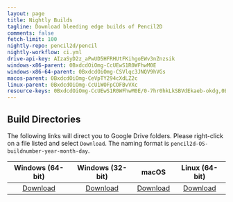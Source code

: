 ```yaml
---
layout: page
title: Nightly Builds
tagline: Download bleeding edge builds of Pencil2D
comments: false
fetch-limit: 100
nightly-repo: pencil2d/pencil
nightly-workflow: ci.yml
drive-api-key: AIzaSyD2z_aPwUD5HFRHUtFKihgoEWv3nZnzsik
windows-x86-parent: 0BxdcdOiOmg-CcUEwS1R0WFhwM0E
windows-x86-64-parent: 0BxdcdOiOmg-CSVlqc3JNQV9hVGs
macos-parent: 0BxdcdOiOmg-CeVpTY294cXdLZ2c
linux-parent: 0BxdcdOiOmg-CcU1WOFpCOFBvVXc
resource-keys: 0BxdcdOiOmg-CcUEwS1R0WFhwM0E/0-7hr0hkLkSBVdEkaeb-okdg,0BxdcdOiOmg-CSVlqc3JNQV9hVGs/0-mfeDpkYVm70KrOvKYM7UVw,0BxdcdOiOmg-CeVpTY294cXdLZ2c/0-OH02kleYDbtzlw3UbxFMZA,0BxdcdOiOmg-CcU1WOFpCOFBvVXc/0-2L-INjRPsn2ANX4MZIGU0Q
---
```


<noscript id="build-dirs">
<h2>Build Directories</h2>
<p>The following links will direct you to Google Drive folders. Please right-click on a file listed and select <code>Download</code>. The naming format is <code>pencil2d-OS-buildnumber-year-month-day</code>.</p>

<table>
  <thead>
    <tr>
      <th style="text-align: center">Windows (64-bit)</th>
      <th style="text-align: center">Windows (32-bit)</th>
      <th style="text-align: center">macOS</th>
      <th style="text-align: center">Linux (64-bit)</th>
    </tr>
  </thead>
  <tbody>
    <tr>
      <td style="text-align: center"><a href="https://drive.google.com/drive/folders/0BxdcdOiOmg-CSVlqc3JNQV9hVGs?resourcekey=0-mfeDpkYVm70KrOvKYM7UVw&usp=sharing">Download</a></td>
      <td style="text-align: center"><a href="https://drive.google.com/drive/folders/0BxdcdOiOmg-CcUEwS1R0WFhwM0E?resourcekey=0-7hr0hkLkSBVdEkaeb-okdg&usp=sharing">Download</a></td>
      <td style="text-align: center"><a href="https://drive.google.com/drive/folders/0BxdcdOiOmg-CeVpTY294cXdLZ2c?resourcekey=0-OH02kleYDbtzlw3UbxFMZA&usp=sharing">Download</a></td>
      <td style="text-align: center"><a href="https://drive.google.com/drive/folders/0BxdcdOiOmg-CcU1WOFpCOFBvVXc?resourcekey=0-2L-INjRPsn2ANX4MZIGU0Q&usp=sharing">Download</a></td>
    </tr>
  </tbody>
</table>
</noscript>

<ol id="nightly-builds"></ol>

<script>
  "use strict";
  (function() {
    function fetchGoogleDriveFiles(parentId) {
      return fetch(`https://content.googleapis.com/drive/v3/files?q=%22${parentId}%22%20in%20parents&fields=files(originalFilename,webContentLink)&pageSize={{page.fetch-limit}}&key={{page.drive-api-key}}`, {
        headers: {
          "X-Goog-Drive-Resource-Keys": "{{page.resource-keys}}"
        }
      })
    }

    function showError() {
      const nightlyLoading = document.getElementById("nightly-loading");
      nightlyLoading.textContent = "Unable to retrieve the latest Nightly Build. Please try again later.";
      const buildDirs = document.createElement("div");
      buildDirs.innerHTML = document.getElementById("build-dirs").innerHTML;
      nightlyLoading.parentNode.insertBefore(buildDirs, nightlyLoading);
    }

    // Add loading message
    {
      const nightlyBuilds = document.getElementById("nightly-builds");
      const nightlyLoading = document.createElement("blockquote");
      nightlyLoading.id = "nightly-loading";
      nightlyLoading.appendChild(document.createTextNode("Redirecting, please wait\u2026"));
      nightlyBuilds.parentNode.insertBefore(nightlyLoading, nightlyBuilds);
    }

    let os, arch = 64;
    const urlParams = new URLSearchParams(window.location.search);
    if (urlParams.has("os")) {
      switch(urlParams.get("os").toLowerCase()) {
      case "windows":
      case "linux":
        arch = Number(urlParams.get("arch")) || arch;
      case "macos":
        os = urlParams.get("os").toLowerCase();
        break;
      default:
        showError();
        return;
      }
    } else {
      showError();
      return;
    }

    const driveMap = {
      "windows": { 32: "{{page.windows-x86-parent}}", 64: "{{page.windows-x86-64-parent}}" },
      "linux": { 64: "{{page.linux-parent}}" },
      "macos": { 64: "{{page.macos-parent}}" }
    }

    if ((os in driveMap && arch in driveMap[os]) === false) {
      showError();
      return;
    }

    fetchGoogleDriveFiles(driveMap[os][arch]).then(response => response.json())
    .then((folder) => {
      if ("message" in folder) {
        // Messages are bad news, it means we got an error
        showError();
        return;
      }

      let maxRunNumber = 0, maxRun = null;
      for (let file of folder.files) {
        const match = file.originalFilename.match(/^pencil2d-\w+-(\d+)-\d{4}-\d{2}-\d{2}.(zip|AppImage)$/);
        if (match === null) {
          // File name didn't match, don't know what to do with it
          continue;
        }
        const runNumber = match[1];
        if (runNumber > maxRunNumber) {
          maxRunNumber = runNumber;
          maxRun = file;
        }
      }

      if (maxRunNumber > 0) {
        window.location.href = maxRun.webContentLink;

        const nightlyLoading = document.getElementById("nightly-loading");
        nightlyLoading.textContent = "Thank you for your patience. If you are not redirected shortly, please click ";
        const manualRedirect = document.createElement("a");
        manualRedirect.href = maxRun.webContentLink;
        manualRedirect.textContent = "here";
        nightlyLoading.appendChild(manualRedirect);
      } else {
        showError();
      }
    })
    .catch(showError);
  })();
</script>
